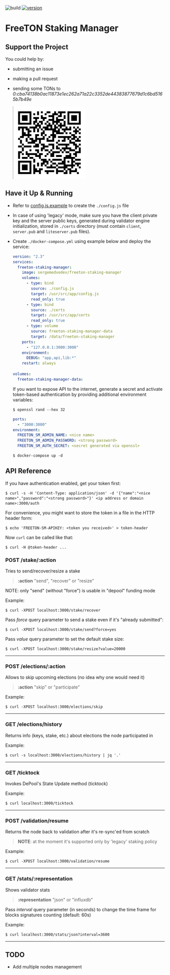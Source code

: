 ![build](https://img.shields.io/docker/cloud/build/sergemedvedev/freeton-staking-manager.svg)
[![version](https://img.shields.io/docker/v/sergemedvedev/freeton-staking-manager?sort=semver)](https://hub.docker.com/r/sergemedvedev/freeton-staking-manager/tags)

# FreeTON Staking Manager

## Support the Project
You could help by:
- submitting an issue
- making a pull request
- sending some TONs to _0:cba74138b0ac11873e1ec262a71a22c3352de44383877679d1c6bd5165b7b49e_

  ![0:cba74138b0ac11873e1ec262a71a22c3352de44383877679d1c6bd5165b7b49e](gallery/wallet.png)

## Have it Up & Running

- Refer to [config.js.example](config.js.example) to create the `./config.js` file
- In case of using 'legacy' mode, make sure you have the client private key and the server public keys, generated during validator engine initialization, stored in `./certs` directory (must contain `client`, `server.pub` and `liteserver.pub` files).
- Create `./docker-compose.yml` using example below and deploy the service:
    ```yaml
    version: "2.3"
    services:
      freeton-staking-manager:
        image: sergemedvedev/freeton-staking-manager
        volumes:
          - type: bind
            source: ./config.js
            target: /usr/src/app/config.js
            read_only: true
          - type: bind
            source: ./certs
            target: /usr/src/app/certs
            read_only: true
          - type: volume
            source: freeton-staking-manager-data
            target: /data/freeton-staking-manager
        ports:
          - "127.0.0.1:3000:3000"
        environment:
          DEBUG: "app,api,lib:*"
        restart: always

    volumes:
      freeton-staking-manager-data:
    ```

  If you want to expose API to the internet, generate a secret and activate token-based authentication by providing additional environment variables:
    ```console
    $ openssl rand --hex 32
    ```
    ```yaml
    ports:
      - "3000:3000"
    environment:
      FREETON_SM_ADMIN_NAME: <nice name>
      FREETON_SM_ADMIN_PASSWORD: <strong password>
      FREETON_SM_AUTH_SECRET: <secret generated via openssl>
    ```
    ```console
    $ docker-compose up -d
    ```

## API Reference

If you have authentication enabled, get your token first:
  ```console
  $ curl -s -H 'Content-Type: application/json' -d '{"name":"<nice name>","password":"<strong password>"}' <ip address or domain name>:3000/auth
  ```
For convenience, you might want to store the token in a file in the HTTP header form:
  ```console
  $ echo 'FREETON-SM-APIKEY: <token you received>' > token-header
  ```
Now `curl` can be called like that:
  ```console
  $ curl -H @token-header ...
  ```

### POST /stake/:action
Tries to send/recover/resize a stake

> __:action__ "send", "recover" or "resize"

NOTE: only "send" (without "force") is usable in "depool" funding mode

Example:
```console
$ curl -XPOST localhost:3000/stake/recover
```

Pass _force_ query parameter to send a stake even if it's "already submitted":
```console
$ curl -XPOST localhost:3000/stake/send?force=yes
```

Pass _value_ query parameter to set the default stake size:

```console
$ curl -XPOST localhost:3000/stake/resize?value=20000
```
---

### POST /elections/:action
Allows to skip upcoming elections (no idea why one would need it)

> __:action__ "skip" or "participate"

Example:
```console
$ curl -XPOST localhost:3000/elections/skip
```
---

### GET /elections/history
Returns info (keys, stake, etc.) about elections the node participated in

Example:
```console
$ curl -s localhost:3000/elections/history | jq '.'
```
---

### GET /ticktock
Invokes DePool's State Update method (ticktock)

Example:
```console
$ curl localhost:3000/ticktock
```
---

### POST /validation/resume
Returns the node back to validation after it's re-sync'ed from scratch

> __NOTE__: at the moment it's supported only by 'legacy' staking policy

Example:
```console
$ curl -XPOST localhost:3000/validation/resume
```
---

### GET /stats/:representation
Shows validator stats

> __:representation__ "json" or "influxdb"

Pass _interval_ query parameter (in seconds) to change the time frame for blocks signatures counting (default: 60s)

Example:
```console
$ curl localhost:3000/stats/json?interval=3600
```

---

## TODO

- Add multiple nodes management

